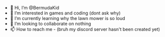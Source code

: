 - 👋 Hi, I’m @BermudaKid
- 👀 I’m interested in games and coding (dont ask why)
- 🌱 I’m currently learning why the lawn mower is so loud
- 💞️ I’m looking to collaborate on nothing
- 📫 How to reach me - (bruh my discord server hasn't been created yet)

<!---
BermudaKid/BermudaKid is a ✨ special ✨ repository because its `README.md` (this file) appears on your GitHub profile.
You can click the Preview link to take a look at your changes.
--->
